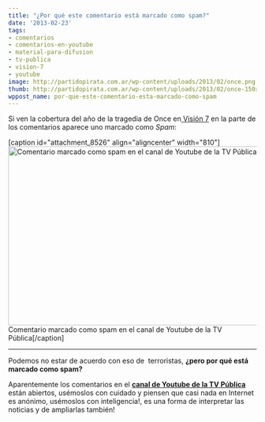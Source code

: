 ```yaml
---
title: "¿Por qué este comentario está marcado como spam?"
date: '2013-02-23'
tags:
- comentarios
- comentarios-en-youtube
- material-para-difusion
- tv-publica
- vision-7
- youtube
image: http://partidopirata.com.ar/wp-content/uploads/2013/02/once.png
thumb: http://partidopirata.com.ar/wp-content/uploads/2013/02/once-150x150.png
wppost_name: por-que-este-comentario-esta-marcado-como-spam
---
```


Si ven la cobertura del año de la tragedia de Once en<a href="https://www.youtube.com/watch?v=YlzCVs1FAkk" target="_blank"> Visión 7</a> en la parte de los comentarios aparece uno marcado como <i>Spam</i>:

[caption id="attachment_8526" align="aligncenter" width="810"]<a href="http://partidopirata.com.ar/wp-content/uploads/2013/02/once.png"><img class="size-full wp-image-8526" alt="Comentario marcado como spam en el canal de Youtube de la TV Pública" src="http://partidopirata.com.ar/wp-content/uploads/2013/02/once.png" width="810" height="362" /></a> Comentario marcado como spam en el canal de Youtube de la TV Pública[/caption]

<hr />

Podemos no estar de acuerdo con eso de  terroristas, <strong><a href="http://ar.groups.yahoo.com/group/librosgratis/spam">¿</a>pero por qué está marcado como spam?</strong>

Aparentemente los comentarios en el <strong><a href="https://www.youtube.com/user/TVPublicaArgentina/videos?view=0" target="_blank">canal de Youtube de la TV Pública</a> </strong>están abiertos, usémoslos con cuidado y piensen que casi nada en Internet es anónimo, usémoslos con inteligencia!, es una forma de interpretar las noticias y de ampliarlas también!
